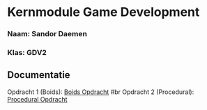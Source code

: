 # Kernmodule Game Development

### Naam: Sandor Daemen
### Klas: GDV2

## Documentatie
Opdracht 1 (Boids): [Boids Opdracht](Boids.md) #br
Opdracht 2 (Procedural): [Procedural Opdracht](Procedural.md)
